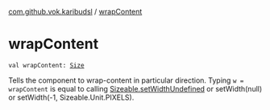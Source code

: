 [com.github.vok.karibudsl](index.md) / [wrapContent](.)

# wrapContent

`val wrapContent: `[`Size`](-size/index.md)

Tells the component to wrap-content in particular direction. Typing `w = wrapContent` is equal to calling [Sizeable.setWidthUndefined](#)
or setWidth(null) or setWidth(-1, Sizeable.Unit.PIXELS).

